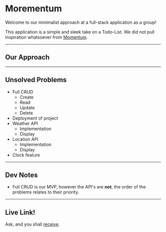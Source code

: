 # Morementum
Welcome to our minimalist approach at a full-stack application as a group!

This application is a simple and sleek take on a Todo-List. We did not pull inspiration whatsoever from [Momentum](momentumdash.com).

---

## Our Approach

---

## Unsolved Problems
* Full CRUD
    * Create
    * Read
    * Update
    * Delete
* Deployment of project
* Weather API
    * Implementation
    * Display
* Location API
    * Implementation
    * Display
* Clock feature

---

## Dev Notes
* Full CRUD is our MVP, however the API's are **not**, the order of the problems relates to their priority.

---

## Live Link!
Ask, and you shall [receive]().